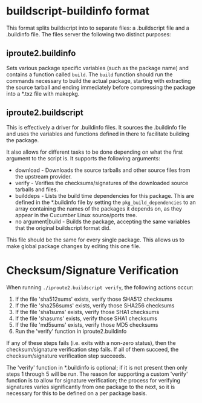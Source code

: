 # buildscript-buildinfo format
This format splits buildscript into to separate files: a .buildscript file and a .buildinfo file. The files server the following two distinct purposes:

## iproute2.buildinfo
Sets various package specific variables (such as the package name) and contains a function called `build`. The `build` function should run the commands necessary to build the actual package, starting with extracting the source tarball and ending immediately before compressing the package into a *.txz file with makepkg.

## iproute2.buildscript
This is effectively a driver for .buildinfo files. It sources the .buildinfo file and uses the variables and functions defined in there to facilitate building the package.

It also allows for different tasks to be done depending on what the first argument to the script is. It supports the following arguments:
* download - Downloads the source tarballs and other source files from the upstream provider.
* verify - Verifies the checksums/signatures of the downloaded source tarballs and files.
* builddeps - Lists the build time dependencies for this package. This are defined in the *.buildinfo file by setting the `pkg_build_dependencies` to an array containing the names of the packages it depends on, as they appear in the Cucumber Linux source/ports tree.
* no argument|build - Builds the package, accepting the same variables that the original buildscript format did.

This file should be the same for every single package. This allows us to make global package changes by editing this one file.

# Checksum/Signature Verification
When running `./iproute2.buildscript verify`, the following actions occur:
1. If the file 'sha512sums' exists, verify those SHA512 checksums
2. If the file 'sha256sums' exists, verify those SHA256 checksums
3. If the file 'sha1sums' exists, verify those SHA1 checksums
4. If the file 'shasums' exists, verify those SHA1 checksums
5. If the file 'md5sums' exists, verify those MD5 checksums
6. Run the 'verify' function in iproute2.buildinfo

If any of these steps fails (i.e. exits with a non-zero status), then the checksum/signature verification step fails. If all of them succeed, the checksum/signature verification step succeeds.

The 'verify' function in *.buildinfo is optional; if it is not present then only steps 1 through 5 will be run. The reason for supporting a custom 'verify' function is to allow for signature verification; the process for verifying signatures varies significantly from one package to the next, so it is necessary for this to be defined on a per package basis.


